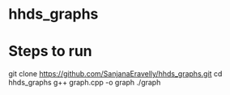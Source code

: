 # hhds_graphs

# Steps to run
git clone https://github.com/SanjanaEravelly/hhds_graphs.git
cd hhds_graphs
g++ graph.cpp -o graph
./graph



